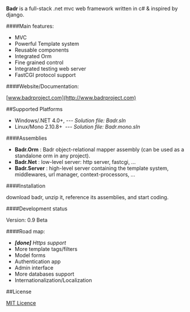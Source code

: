 **Badr** is a full-stack .net mvc web framework written in c# & inspired by django.

####Main features:

-    MVC
-    Powerful Template system
-    Reusable components
-    Integrated Orm
-    Fine grained control
-    Integrated testing web server
-    FastCGI protocol support


####Website/Documentation:

[www.badrproject.com](http://www.badrproject.com)

##Supported Platforms

- Windows/.NET 4.0+,  --- _Solution file: Badr.sln_
- Linux/Mono 2.10.8+ &#160;--- _Solution file: Badr.mono.sln_

####Assemblies

- **Badr.Orm** :		Badr object-relational mapper assembly (can be used as a standalone orm in any project).
- **Badr.Net**	:		low-level server: http server, fastcgi, ...
- **Badr.Server**	:		high-level server containing the template system, middlewares, url manager, context-processors, ...

####Installation

download badr, unzip it, reference its assemblies, and start coding. 
  

####Development status

Version: 0.9 Beta

####Road map:

- _**[done]**_ _Https support_
- More template tags/filters
- Model forms
- Authentication app
- Admin interface
- More databases support
- Internationalization/Localization

##License

[MIT Licence](https://github.com/nnajm/badrproject/blob/master/LICENCE.TXT)

